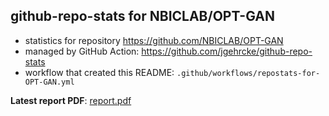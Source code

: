 ## github-repo-stats for NBICLAB/OPT-GAN

- statistics for repository https://github.com/NBICLAB/OPT-GAN
- managed by GitHub Action: https://github.com/jgehrcke/github-repo-stats
- workflow that created this README: `.github/workflows/repostats-for-OPT-GAN.yml`

**Latest report PDF**: [report.pdf](https://github.com/NBICLAB/optgan-data-repo/raw/github-repo-stats/NBICLAB/OPT-GAN/latest-report/report.pdf)

